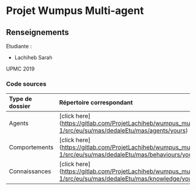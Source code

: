 # Projet Wumpus Multi-agent

## Renseignements

Etudiante :

* Lachiheb Sarah

UPMC 2019

### Code sources

| Type de dossier | Répertoire correspondant |
| :-------------  | :------------------------|
| Agents | [click here] (https://gitlab.com/ProjetLachiheb/wumpus_multiagent/tree/master/DedaleEtuFull2018-1/src/eu/su/mas/dedaleEtu/mas/agents/yours)|
|Comportements | [click here] (https://gitlab.com/ProjetLachiheb/wumpus_multiagent/tree/master/DedaleEtuFull2018-1/src/eu/su/mas/dedaleEtu/mas/behaviours/yours)|
| Connaissances | [click here] (https://gitlab.com/ProjetLachiheb/wumpus_multiagent/tree/master/DedaleEtuFull2018-1/src/eu/su/mas/dedaleEtu/mas/knowledge/yours)|

 

